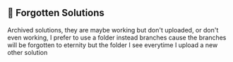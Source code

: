 ## 🍓 Forgotten Solutions

Archived solutions, they are maybe working but don't uploaded, or don't even working, I prefer to use a folder instead branches cause the branches will be forgotten to eternity but the folder I see everytime I upload a new other solution
